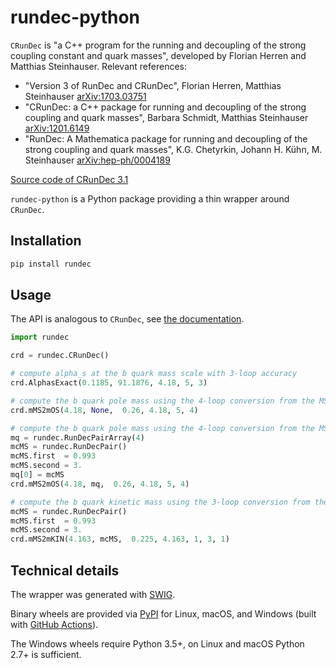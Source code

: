 # rundec-python

`CRunDec` is "a C++ program for the running and decoupling of the strong coupling constant and quark masses", developed by Florian Herren and Matthias Steinhauser. Relevant references:

- "Version 3 of RunDec and CRunDec",
Florian Herren, Matthias Steinhauser
[arXiv:1703.03751](https://arxiv.org/abs/1703.03751)
- "CRunDec: a C++ package for running and decoupling of the strong coupling and quark masses",
Barbara Schmidt, Matthias Steinhauser
[arXiv:1201.6149](https://arxiv.org/abs/1201.6149)
- "RunDec: A Mathematica package for running and decoupling of the strong coupling and quark masses",
K.G. Chetyrkin, Johann H. Kühn, M. Steinhauser
[arXiv:hep-ph/0004189](https://arxiv.org/abs/hep-ph/0004189)

[Source code of CRunDec 3.1](https://www.ttp.kit.edu/preprints/2017/ttp17-011)

`rundec-python` is a Python package providing a thin wrapper around `CRunDec`.

## Installation

```bash
pip install rundec
```

## Usage

The API is analogous to `CRunDec`, see [the documentation](https://arxiv.org/abs/1703.03751).

```python
import rundec

crd = rundec.CRunDec()

# compute alpha_s at the b quark mass scale with 3-loop accuracy
crd.AlphasExact(0.1185, 91.1876, 4.18, 5, 3)

# compute the b quark pole mass using the 4-loop conversion from the MSbar mass without charm mass effects
crd.mMS2mOS(4.18, None,  0.26, 4.18, 5, 4)

# compute the b quark pole mass using the 4-loop conversion from the MSbar mass with finite charm mass effects
mq = rundec.RunDecPairArray(4)
mcMS = rundec.RunDecPair()
mcMS.first  = 0.993
mcMS.second = 3.
mq[0] = mcMS
crd.mMS2mOS(4.18, mq,  0.26, 4.18, 5, 4)

# compute the b quark kinetic mass using the 3-loop conversion from the MSbar mass
mcMS = rundec.RunDecPair()
mcMS.first  = 0.993
mcMS.second = 3.
crd.mMS2mKIN(4.163, mcMS,  0.225, 4.163, 1, 3, 1)
```

## Technical details

The wrapper was generated with [SWIG](http://www.swig.org/).

Binary wheels are provided via [PyPI](https://pypi.python.org/pypi/rundec) for Linux, macOS, and Windows (built with [GitHub Actions](https://github.com/features/actions)).

The Windows wheels require Python 3.5+, on Linux and macOS Python 2.7+ is sufficient.
